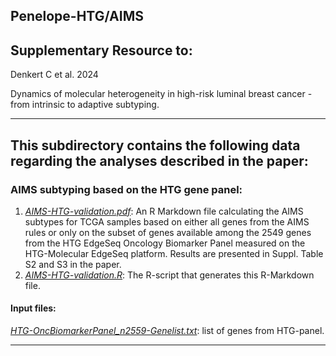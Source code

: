 ## Penelope-HTG/AIMS

## Supplementary Resource to:  

Denkert C et al. 2024 

Dynamics of molecular heterogeneity in high-risk luminal breast cancer - from intrinsic to adaptive subtyping.

************************************************************

## This subdirectory contains the following data regarding the analyses described in the paper:


### AIMS subtyping based on the HTG gene panel:

1. [*AIMS-HTG-validation.pdf*](https://github.com/tkarn/Penelope-HTG/blob/main/AIMS/AIMS-HTG-validation.pdf):  An R Markdown file calculating the AIMS subtypes for TCGA samples based on either all genes from the AIMS rules or only on the subset of genes available among the 2549 genes from the HTG EdgeSeq Oncology Biomarker Panel measured on the HTG-Molecular EdgeSeq platform. Results are presented in Suppl. Table S2 and S3 in the paper.
2. [*AIMS-HTG-validation.R*](https://github.com/tkarn/Penelope-HTG/blob/main/AIMS/AIMS-HTG-validation.R):  The R-script that generates this R-Markdown file.

#### Input files:
[*HTG-OncBiomarkerPanel_n2559-Genelist.txt*](https://github.com/tkarn/Penelope-HTG/blob/main/AIMS/HTG-OncBiomarkerPanel_n2559-Genelist.txt): list of genes from HTG-panel.


************************************************************

